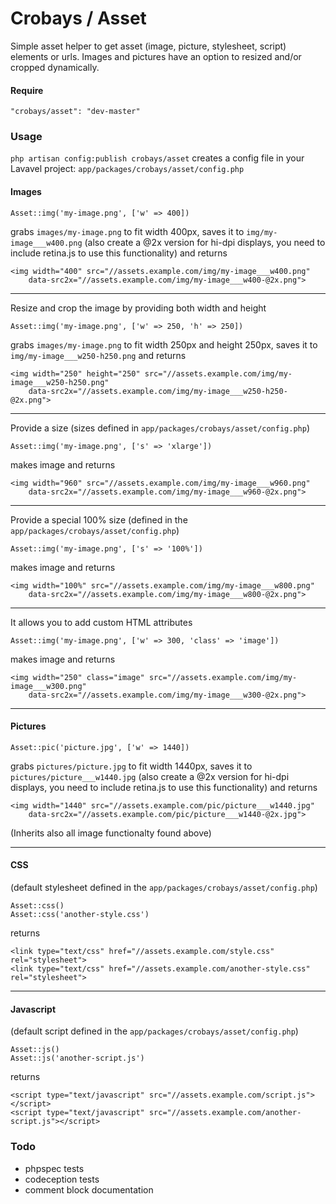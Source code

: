 # Crobays / Asset

Simple asset helper to get asset (image, picture, stylesheet, script) elements or urls. Images and pictures have an option to resized and/or cropped dynamically.

#### Require

	"crobays/asset": "dev-master"

### Usage

`php artisan config:publish crobays/asset` creates a config file in your Lavavel project: `app/packages/crobays/asset/config.php`

#### Images

	Asset::img('my-image.png', ['w' => 400])
	
grabs `images/my-image.png` to fit width 400px, saves it to `img/my-image___w400.png` (also create a @2x version for hi-dpi displays, you need to include retina.js to use this functionality) and returns

	<img width="400" src="//assets.example.com/img/my-image___w400.png" 
		data-src2x="//assets.example.com/img/my-image___w400-@2x.png">

---

Resize and crop the image by providing both width and height

	Asset::img('my-image.png', ['w' => 250, 'h' => 250])
	
grabs `images/my-image.png` to fit width 250px and height 250px, saves it to `img/my-image___w250-h250.png` and returns
	
	<img width="250" height="250" src="//assets.example.com/img/my-image___w250-h250.png" 
		data-src2x="//assets.example.com/img/my-image___w250-h250-@2x.png">

---

Provide a size (sizes defined in `app/packages/crobays/asset/config.php`)

	Asset::img('my-image.png', ['s' => 'xlarge'])
	
makes image and returns
	
	<img width="960" src="//assets.example.com/img/my-image___w960.png" 
		data-src2x="//assets.example.com/img/my-image___w960-@2x.png">

---

Provide a special 100% size (defined in the `app/packages/crobays/asset/config.php`)

	Asset::img('my-image.png', ['s' => '100%'])

makes image and returns
	
	<img width="100%" src="//assets.example.com/img/my-image___w800.png" 
		data-src2x="//assets.example.com/img/my-image___w800-@2x.png">

---

It allows you to add custom HTML attributes

	Asset::img('my-image.png', ['w' => 300, 'class' => 'image'])
	
makes image and returns
	
	<img width="250" class="image" src="//assets.example.com/img/my-image___w300.png" 
		data-src2x="//assets.example.com/img/my-image___w300-@2x.png">

---

#### Pictures

	Asset::pic('picture.jpg', ['w' => 1440])

grabs `pictures/picture.jpg` to fit width 1440px, saves it to `pictures/picture___w1440.jpg` (also create a @2x version for hi-dpi displays, you need to include retina.js to use this functionality) and returns

	<img width="1440" src="//assets.example.com/pic/picture___w1440.jpg" 
		data-src2x="//assets.example.com/pic/picture___w1440-@2x.jpg">

(Inherits also all image functionalty found above)

---

#### CSS

(default stylesheet defined in the `app/packages/crobays/asset/config.php`)

	Asset::css()
	Asset::css('another-style.css')

returns
	
	<link type="text/css" href="//assets.example.com/style.css" rel="stylesheet">
	<link type="text/css" href="//assets.example.com/another-style.css" rel="stylesheet">

---

#### Javascript

(default script defined in the `app/packages/crobays/asset/config.php`)

	Asset::js()
	Asset::js('another-script.js')
	
returns
	
	<script type="text/javascript" src="//assets.example.com/script.js"></script>
	<script type="text/javascript" src="//assets.example.com/another-script.js"></script>





### Todo
- phpspec tests
- codeception tests
- comment block documentation
